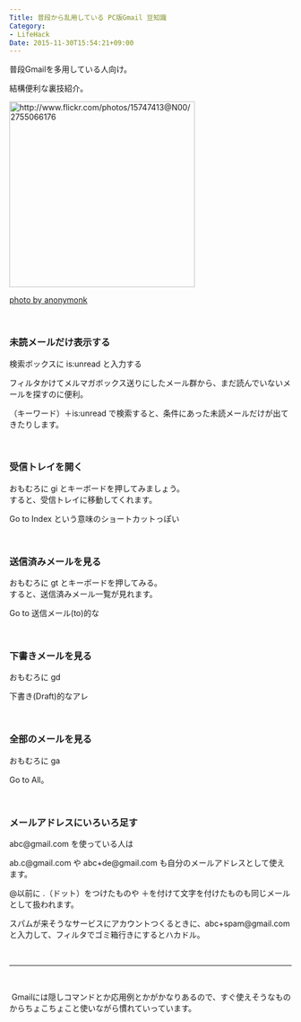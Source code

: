 ```yaml
---
Title: 普段から乱用している PC版Gmail 豆知識
Category:
- LifeHack
Date: 2015-11-30T15:54:21+09:00
---
```


<p>普段Gmailを多用している人向け。</p>
<p>結構便利な裏技紹介。</p>
<p><a class="http-image" href="http://www.flickr.com/photos/15747413@N00/2755066176" target="_blank"><img class="http-image" src="http://farm4.staticflickr.com/3071/2755066176_d6a51a5862.jpg" alt="http://www.flickr.com/photos/15747413@N00/2755066176" width="331" /></a></p>
<p><a href="http://www.flickr.com/photos/15747413@N00/2755066176">photo by anonymonk</a></p>
<p> </p>

### 未読メールだけ表示する

<p>検索ボックスに is:unread と入力する</p>
<p>フィルタかけてメルマガボックス送りにしたメール群から、まだ読んでいないメールを探すのに便利。</p>
<p>（キーワード）＋is:unread で検索すると、条件にあった未読メールだけが出てきたりします。</p>
<p> </p>

### 受信トレイを開く

<p>おもむろに gi とキーボードを押してみましょう。<br />すると、受信トレイに移動してくれます。</p>
<p>Go to Index という意味のショートカットっぽい</p>
<p> </p>

### 送信済みメールを見る

<p>おもむろに gt とキーボードを押してみる。<br />すると、送信済みメール一覧が見れます。</p>
<p>Go to 送信メール(to)的な</p>
<p> </p>

### 下書きメールを見る

<p>おもむろに gd </p>
<p>下書き(Draft)的なアレ</p>
<p> </p>

### 全部のメールを見る

<p>おもむろに ga</p>
<p>Go to All。</p>
<p> </p>

### メールアドレスにいろいろ足す

<p>abc@gmail.com を使っている人は</p>
<p>ab.c@gmail.com や abc+de@gmail.com も自分のメールアドレスとして使えます。</p>
<p>@以前に .（ドット）をつけたものや ＋を付けて文字を付けたものも同じメールとして扱われます。</p>
<p>スパムが来そうなサービスにアカウントつくるときに、abc+spam@gmail.com と入力して、フィルタでゴミ箱行きにするとハカドル。</p>
<p> </p>
<hr />
<p> </p>
<p> Gmailには隠しコマンドとか応用例とかがかなりあるので、すぐ使えそうなものからちょこちょこと使いながら慣れていっています。</p>
<p> </p>
